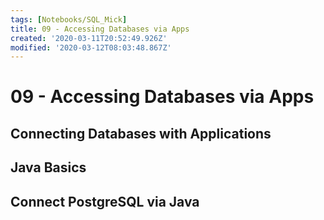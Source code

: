 ```yaml
---
tags: [Notebooks/SQL_Mick]
title: 09 - Accessing Databases via Apps
created: '2020-03-11T20:52:49.926Z'
modified: '2020-03-12T08:03:48.867Z'
---
```


# 09 - Accessing Databases via Apps

## Connecting Databases with Applications



## Java Basics



## Connect PostgreSQL via Java




